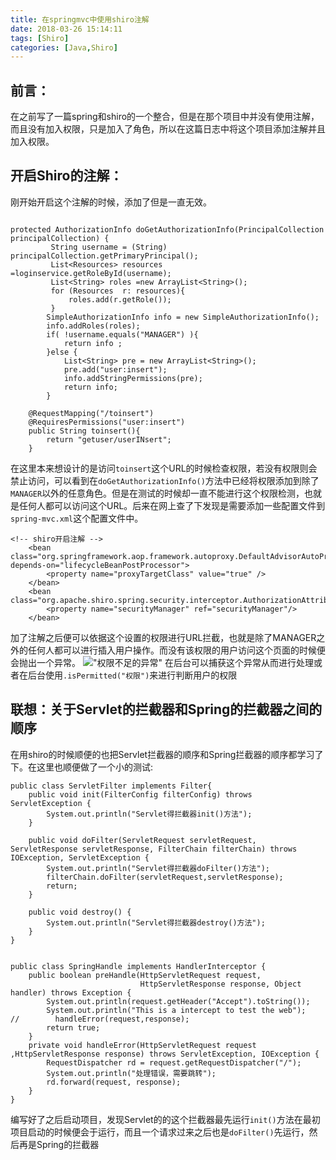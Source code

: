 ```yaml
---
title: 在springmvc中使用shiro注解
date: 2018-03-26 15:14:11
tags: [Shiro]
categories: [Java,Shiro]
---
```

## 前言：

在之前写了一篇spring和shiro的一个整合，但是在那个项目中并没有使用注解，而且没有加入权限，只是加入了角色，所以在这篇日志中将这个项目添加注解并且加入权限。

## 开启Shiro的注解：
刚开始开启这个注解的时候，添加了但是一直无效。
```

protected AuthorizationInfo doGetAuthorizationInfo(PrincipalCollection principalCollection) {
         String username = (String) principalCollection.getPrimaryPrincipal();
         List<Resources> resources =loginservice.getRoleById(username);
         List<String> roles =new ArrayList<String>();
         for (Resources  r: resources){
             roles.add(r.getRole());
         }
        SimpleAuthorizationInfo info = new SimpleAuthorizationInfo();
        info.addRoles(roles);
        if( !username.equals("MANAGER") ){
            return info ;
        }else {
            List<String> pre = new ArrayList<String>();
            pre.add("user:insert");
            info.addStringPermissions(pre);
            return info;
        }

    @RequestMapping("/toinsert")
    @RequiresPermissions("user:insert")
    public String toinsert(){
        return "getuser/userINsert";
    }

```
在这里本来想设计的是访问`toinsert`这个URL的时候检查权限，若没有权限则会禁止访问，可以看到在`doGetAuthorizationInfo()`方法中已经将权限添加到除了`MANAGER`以外的任意角色。但是在测试的时候却一直不能进行这个权限检测，也就是任何人都可以访问这个URL。后来在网上查了下发现是需要添加一些配置文件到`spring-mvc.xml`这个配置文件中。
```
<!-- shiro开启注解 -->
    <bean class="org.springframework.aop.framework.autoproxy.DefaultAdvisorAutoProxyCreator" depends-on="lifecycleBeanPostProcessor">
        <property name="proxyTargetClass" value="true" />
    </bean>
    <bean class="org.apache.shiro.spring.security.interceptor.AuthorizationAttributeSourceAdvisor">
        <property name="securityManager" ref="securityManager"/>
    </bean>
```
加了注解之后便可以依据这个设置的权限进行URL拦截，也就是除了MANAGER之外的任何人都可以进行插入用户操作。而没有该权限的用户访问这个页面的时候便会抛出一个异常。
!["权限不足的异常"](权限不足的异常.PNG)
在后台可以捕获这个异常从而进行处理或者在后台使用`.isPermitted("权限")`来进行判断用户的权限

## 联想：关于Servlet的拦截器和Spring的拦截器之间的顺序

在用shiro的时候顺便的也把Servlet拦截器的顺序和Spring拦截器的顺序都学习了下。在这里也顺便做了一个小的测试:
```
public class ServletFilter implements Filter{
    public void init(FilterConfig filterConfig) throws ServletException {
        System.out.println("Servlet得拦截器init()方法");
    }

    public void doFilter(ServletRequest servletRequest, ServletResponse servletResponse, FilterChain filterChain) throws IOException, ServletException {
        System.out.println("Servlet得拦截器doFilter()方法");
        filterChain.doFilter(servletRequest,servletResponse);
        return;
    }

    public void destroy() {
        System.out.println("Servlet得拦截器destroy()方法");
    }
}


public class SpringHandle implements HandlerInterceptor {
    public boolean preHandle(HttpServletRequest request,
                             HttpServletResponse response, Object handler) throws Exception {
        System.out.println(request.getHeader("Accept").toString());
        System.out.println("This is a intercept to test the web");
//        handleError(request,response);
        return true;
    }
    private void handleError(HttpServletRequest request ,HttpServletResponse response) throws ServletException, IOException {
        RequestDispatcher rd = request.getRequestDispatcher("/");
        System.out.println("处理错误，需要跳转");
        rd.forward(request, response);
    }
}

```
编写好了之后启动项目，发现Servlet的的这个拦截器最先运行`init()`方法在最初项目启动的时候便会于运行，而且一个请求过来之后也是`doFilter()`先运行，然后再是Spring的拦截器